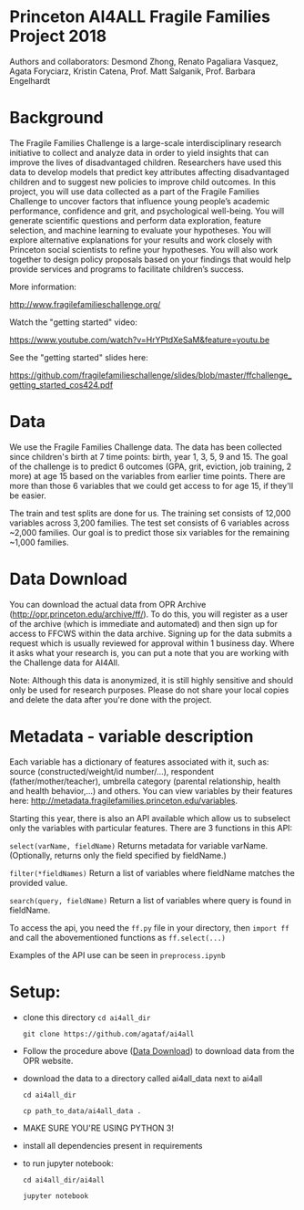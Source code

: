 # Princeton AI4ALL Fragile Families Project 2018
Authors and collaborators: Desmond Zhong, Renato Pagaliara Vasquez, Agata Foryciarz, Kristin Catena, Prof. Matt Salganik, Prof. Barbara Engelhardt

# Background
The Fragile Families Challenge is a large-scale interdisciplinary research initiative to collect and analyze data in order to yield insights that can improve the lives of disadvantaged children.  Researchers have used this data to develop models that predict key attributes affecting disadvantaged children and to suggest new policies to improve child outcomes. In this project, you will use data collected as a part of the Fragile Families Challenge to uncover factors that influence young people’s academic performance, confidence and grit, and psychological well-being. You will generate scientific questions and perform data exploration, feature selection, and machine learning to evaluate your hypotheses. You will explore alternative explanations for your results and work closely with Princeton social scientists to refine your hypotheses. You will also work together to design policy proposals based on your findings that would help provide services and programs to facilitate children’s success.

More information:

  http://www.fragilefamilieschallenge.org/
  
Watch the "getting started" video:

  https://www.youtube.com/watch?v=HrYPtdXeSaM&feature=youtu.be
  
See the "getting started" slides here:

  https://github.com/fragilefamilieschallenge/slides/blob/master/ffchallenge_getting_started_cos424.pdf
  
# Data
We use the Fragile Families Challenge data. The data has been collected since children's birth at 7 time points: birth, year 1, 3, 5, 9 and 15. The goal of the challenge is to predict 6 outcomes (GPA, grit, eviction, job training, 2 more) at age 15 based on the variables from earlier time points. There are more than those 6 variables that we could get access to for age 15, if they'll be easier.

The train and test splits are done for us. The training set consists of 12,000 variables across 3,200 families. The test set consists of 6 variables across ~2,000 families. Our goal is to predict those six variables for the remaining ~1,000 families.

# Data Download

You can download the actual data from OPR Archive (http://opr.princeton.edu/archive/ff/). To do this, you will register as a user of the archive (which is immediate and automated) and then sign up for access to FFCWS within the data archive. Signing up for the data submits a request which is usually reviewed for approval within 1 business day. Where it asks what your research is, you can put a note that you are working with the Challenge data for AI4All.

Note: Although this data is anonymized, it is still highly sensitive and should only be used for research purposes. Please do not share your local copies and delete the data after you're done with the project.

# Metadata - variable description

Each variable has a dictionary of features associated with it, such as: source (constructed/weight/id number/...), respondent (father/mother/teacher), umbrella category (parental relationship, health and health behavior,...) and others. You can view variables by their features here: http://metadata.fragilefamilies.princeton.edu/variables.

Starting this year, there is also an API available which allow us to subselect only the variables with particular features. There are 3 functions in this API:

`select(varName, fieldName)`
    Returns metadata for variable varName.
    (Optionally, returns only the field specified by fieldName.)

`filter(*fieldNames)`
    Return a list of variables where fieldName matches the provided value.

`search(query, fieldName)`
    Return a list of variables where query is found in fieldName.
 
 To access the api, you need the `ff.py` file in your directory, then `import ff` and call the abovementioned functions as `ff.select(...)`
 
 Examples of the API use can be seen in `preprocess.ipynb`

# Setup:
- clone this directory 
  `cd ai4all_dir`

  `git clone https://github.com/agataf/ai4all`
  
- Follow the procedure above ([Data Download](#data-download)) to download data from the OPR website.

- download the data to a directory called ai4all_data next to ai4all

  `cd ai4all_dir`

  `cp path_to_data/ai4all_data .`

- MAKE SURE YOU'RE USING PYTHON 3!

- install all dependencies present in requirements

- to run jupyter notebook:

  `cd ai4all_dir/ai4all`

  `jupyter notebook`

